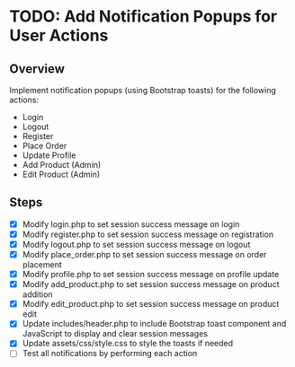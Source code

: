 # TODO: Add Notification Popups for User Actions

## Overview
Implement notification popups (using Bootstrap toasts) for the following actions:
- Login
- Logout
- Register
- Place Order
- Update Profile
- Add Product (Admin)
- Edit Product (Admin)

## Steps
- [x] Modify login.php to set session success message on login
- [x] Modify register.php to set session success message on registration
- [x] Modify logout.php to set session success message on logout
- [x] Modify place_order.php to set session success message on order placement
- [x] Modify profile.php to set session success message on profile update
- [x] Modify add_product.php to set session success message on product addition
- [x] Modify edit_product.php to set session success message on product edit
- [x] Update includes/header.php to include Bootstrap toast component and JavaScript to display and clear session messages
- [x] Update assets/css/style.css to style the toasts if needed
- [ ] Test all notifications by performing each action
